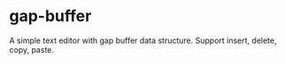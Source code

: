 # gap-buffer
A simple text editor with gap buffer data structure. Support insert, delete, copy, paste.
